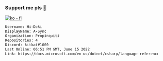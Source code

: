 ### Support me pls 🙏

[![ko - fi](https://ko-fi.com/img/githubbutton_sm.svg)](https://ko-fi.com/O5O4D6DP7)

  ```txt
  Username: Hi-Doki
  DisplayName: A-Sync
  Organization: Propinquiti
  Repositories: 4
  Discord: kitkat#1000
  Last Online: 06:51 PM GMT, June 15 2022
  Link: https://docs.microsoft.com/en-us/dotnet/csharp/language-reference/keywords/async
  ```       